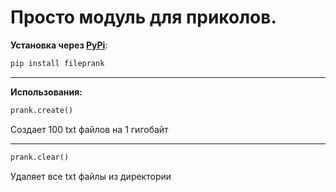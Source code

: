 # Просто модуль для приколов.
**Установка через [PyPi](https://pypi.org/project/fileprank/)**:
```python
pip install fileprank
```
___

**Использования:**
```python
prank.create()
```
Создает 100 txt файлов на 1 гигобайт
___
```python
prank.clear()
```
Удаляет все txt файлы из директории
